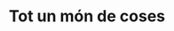 ---
title: "Tot un món de coses"
url: /la-pobla-de-segur/tot-un-mon-de-coses/
shop: tienda de variedades
---